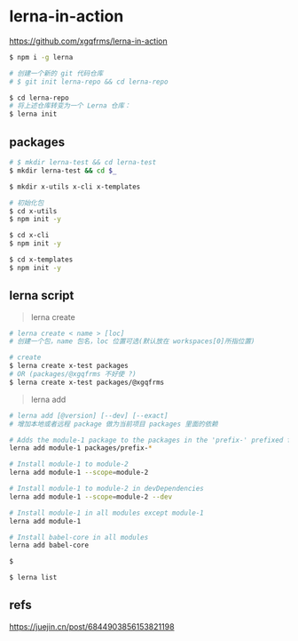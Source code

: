 # lerna-in-action

https://github.com/xgqfrms/lerna-in-action


```sh
$ npm i -g lerna

```

```sh
# 创建一个新的 git 代码仓库
# $ git init lerna-repo && cd lerna-repo

$ cd lerna-repo
# 将上述仓库转变为一个 Lerna 仓库：
$ lerna init

```

## packages

```sh
# $ mkdir lerna-test && cd lerna-test
$ mkdir lerna-test && cd $_

$ mkdir x-utils x-cli x-templates

# 初始化包
$ cd x-utils
$ npm init -y 

$ cd x-cli
$ npm init -y

$ cd x-templates
$ npm init -y

```

## lerna script

> lerna create

```sh
# lerna create < name > [loc]
# 创建一个包，name 包名，loc 位置可选(默认放在 workspaces[0]所指位置)

# create
$ lerna create x-test packages
# OR (packages/@xgqfrms 不好使 ?)
$ lerna create x-test packages/@xgqfrms

```

> lerna add

```sh
# lerna add [@version] [--dev] [--exact]
# 增加本地或者远程 package 做为当前项目 packages 里面的依赖

# Adds the module-1 package to the packages in the 'prefix-' prefixed folders
lerna add module-1 packages/prefix-*

# Install module-1 to module-2
lerna add module-1 --scope=module-2

# Install module-1 to module-2 in devDependencies
lerna add module-1 --scope=module-2 --dev

# Install module-1 in all modules except module-1
lerna add module-1

# Install babel-core in all modules
lerna add babel-core


```

```sh
$ 

$ lerna list


```



## refs

https://juejin.cn/post/6844903856153821198

